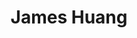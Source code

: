 ---
layout: none
title: James Huang
letters: Ph.D.
description: Data Scientist
email: jameshuang@cop.ufl.edu
img: assets/img/3.png
importance: 1
category: 
---